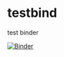 # testbind

test binder

[![Binder](https://mybinder.org/badge_logo.svg)](https://mybinder.org/v2/gh/maximeOSO/testbind/main?filepath=test_notebook.ipynb)
